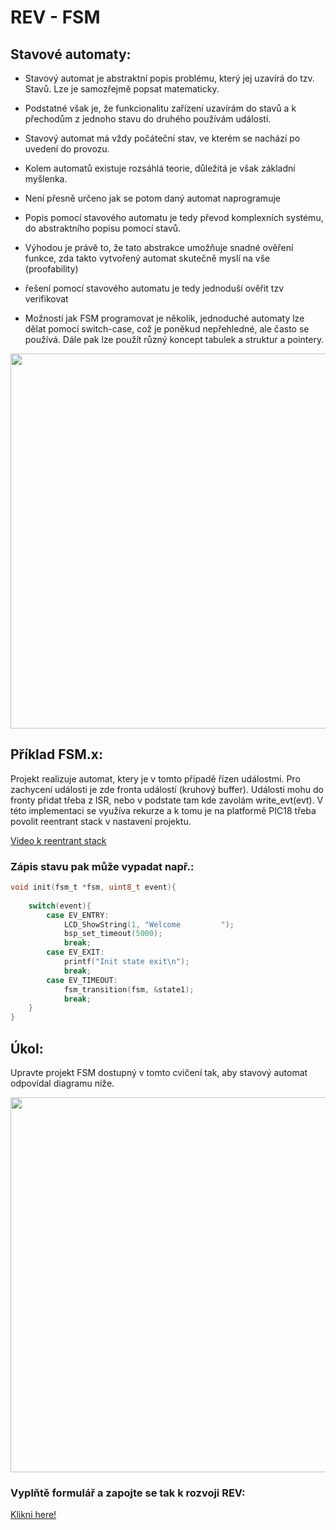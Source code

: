 
# REV - FSM

## Stavové automaty:

* Stavový automat je abstraktní popis problému, který jej uzavírá do tzv. Stavů. Lze je samozřejmě popsat matematicky.
* Podstatné však je, že funkcionalitu zařízení uzavírám do stavů a k přechodům z jednoho stavu do druhého používám události. 
* Stavový automat má vždy počáteční stav, ve kterém se nachází po uvedení do provozu.
* Kolem automatů existuje rozsáhlá teorie, důležitá je však základní myšlenka.
* Není přesně určeno jak se potom daný automat naprogramuje

* Popis pomocí stavového automatu je tedy převod komplexních systému, do abstraktního popisu pomocí stavů.

* Výhodou je právě to, že tato abstrakce umožňuje snadné ověření funkce, zda takto vytvořený automat skutečně myslí na vše (proofability)

* řešení pomocí stavového automatu je tedy jednoduší ověřit tzv verifikovat

* Možností jak FSM programovat je několik, jednoduché automaty lze dělat pomocí switch-case, což je poněkud nepřehledné, ale často se používá. Dále pak lze použít různý koncept tabulek a  struktur a pointery. 

<p align="center">
  <img width="520" height="600" src="https://github.com/MBrablc/BUT-FME-REV/blob/master/02_cv_zadani/11_CV_FAQ/fsm.jpg">
</p>

## Příklad FSM.x:
Projekt realizuje automat, ktery je v tomto případě řízen událostmi. Pro zachycení události je zde fronta událostí (kruhový buffer). Události mohu do fronty přidat třeba z ISR, nebo v podstate tam kde zavolám write_evt(evt). V této implementaci se využíva rekurze a k tomu je na platformě PIC18 třeba povolit reentrant stack v nastavení projektu. 

[Video k reentrant stack](https://www.youtube.com/watch?v=gs6YYRIwYAs)

### Zápis stavu pak může vypadat např.:
```c
void init(fsm_t *fsm, uint8_t event){
    
    switch(event){
        case EV_ENTRY:
            LCD_ShowString(1, "Welcome         ");
            bsp_set_timeout(5000);
            break;
        case EV_EXIT:
            printf("Init state exit\n");
            break;
        case EV_TIMEOUT:
            fsm_transition(fsm, &state1);
            break;
    }
}
```
## Úkol:
Upravte projekt FSM dostupný v tomto cvičení tak, aby stavový automat odpovídal diagramu níže.
<p align="center">
  <img width="600" src="https://github.com/MBrablc/BUT-FME-REV/blob/master/02_cv_zadani/11_CV_FAQ/FSM_diagram_ukol.png">
</p>

### Vyplňtě formulář a zapojte se tak k rozvoji REV:
[Klikni here!](https://forms.gle/A33xbxAvhHY1zMWy9)
